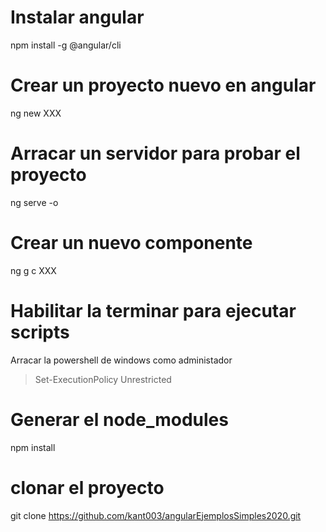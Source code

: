 # Instalar angular

npm install -g @angular/cli

# Crear un proyecto nuevo en angular

ng new XXX

# Arracar un servidor para probar el proyecto 

ng serve -o

# Crear un nuevo componente

ng g c XXX

# Habilitar la terminar para ejecutar scripts
Arracar la powershell de windows como administador
> Set-ExecutionPolicy Unrestricted

# Generar el node_modules
npm install

# clonar el proyecto

git clone https://github.com/kant003/angularEjemplosSimples2020.git
